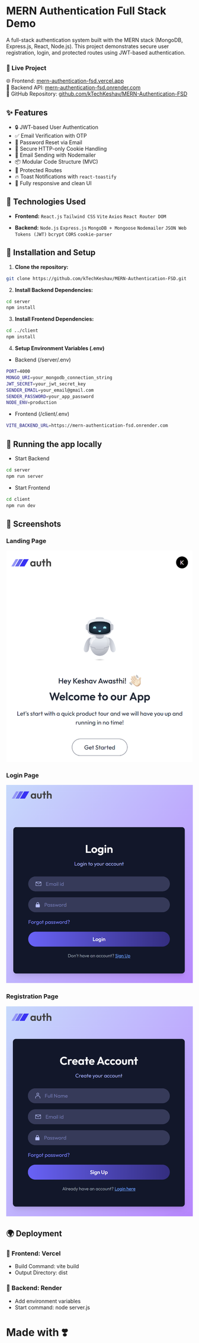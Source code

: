 # MERN Authentication Full Stack Demo

A full-stack authentication system built with the MERN stack (MongoDB, Express.js, React, Node.js). This project demonstrates secure user registration, login, and protected routes using JWT-based authentication.

### 🚀 Live Project

🌐 Frontend: [mern-authentication-fsd.vercel.app](https://mern-authentication-fsd.vercel.app)  
🔗 Backend API: [mern-authentication-fsd.onrender.com](https://mern-authentication-fsd.onrender.com)  
📂 GitHub Repository: [github.com/kTechKeshav/MERN-Authentication-FSD](https://github.com/kTechKeshav/MERN-Authentication-FSD)

## ✨ Features

- 🔒 JWT-based User Authentication
- ✅ Email Verification with OTP
- 🔁 Password Reset via Email
- 🍪 Secure HTTP-only Cookie Handling
- 📩 Email Sending with Nodemailer
- 📦 Modular Code Structure (MVC)
- 🧾 Protected Routes
- 🔥 Toast Notifications with `react-toastify`
- 🎨 Fully responsive and clean UI

## 🧰 Technologies Used

- **Frontend:**
  `React.js`
  `Tailwind CSS`
  `Vite`
  `Axios`
  `React Router DOM`

- **Backend:**
  `Node.js`
  `Express.js`
  `MongoDB + Mongoose`
  `Nodemailer`
  `JSON Web Tokens (JWT)`
  `bcrypt`
  `CORS`
  `cookie-parser`
## 🔧 Installation and Setup

1. **Clone the repository:**

```bash
git clone https://github.com/kTechKeshav/MERN-Authentication-FSD.git
```

2. **Install Backend Dependencies:**
```bash
cd server
npm install
```
3. **Install Frontend Dependencies:**
```bash
cd ../client
npm install
```
4. **Setup Environment Variables (.env)**
- Backend (/server/.env)
```bash
PORT=4000
MONGO_URI=your_mongodb_connection_string
JWT_SECRET=your_jwt_secret_key
SENDER_EMAIL=your_email@gmail.com
SENDER_PASSWORD=your_app_password
NODE_ENV=production
```
- Frontend (/client/.env)
```bash
VITE_BACKEND_URL=https://mern-authentication-fsd.onrender.com
```

## 🔧 Running the app locally 
- Start Backend
```bash
cd server
npm run server
```

- Start Frontend
```bash
cd client
npm run dev
```


## 📸 Screenshots

### Landing Page
![Landing](images\landing.png) 

### Login Page
![Login](images\login.png)

### Registration Page
![Register](images\registration.png) 

## 🌍 Deployment

### 🔵 Frontend: Vercel
- Build Command: vite build
- Output Directory: dist

### 🔴 Backend: Render
- Add environment variables
- Start command: node server.js



# Made with ❣️